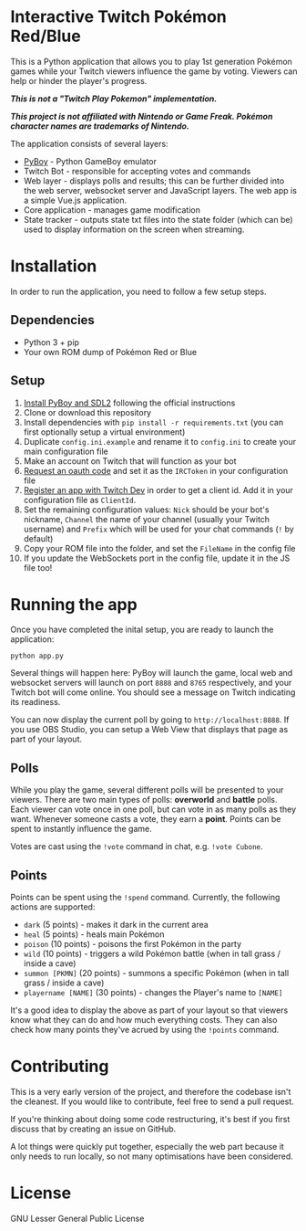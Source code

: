 Interactive Twitch Pokémon Red/Blue
===================================
This is a Python application that allows you to play 1st generation Pokémon
games while your Twitch viewers influence the game by voting. Viewers can help
or hinder the player's progress.

***This is not a "Twitch Play Pokemon" implementation.***

***This project is not affiliated with Nintendo or Game Freak. Pokémon character
names are trademarks of Nintendo.***

The application consists of several layers:
  * [PyBoy](https://github.com/Baekalfen/PyBoy) - Python GameBoy emulator
  * Twitch Bot - responsible for accepting votes and commands
  * Web layer - displays polls and results; this can be further divided into the
  web server, websocket server and JavaScript layers. The web app is a simple
  Vue.js application.
  * Core application - manages game modification
  * State tracker - outputs state txt files into the state folder (which can be)
  used to display information on the screen when streaming.

Installation
============
In order to run the application, you need to follow a few setup steps.

Dependencies
------------
  * Python 3 + pip
  * Your own ROM dump of Pokémon Red or Blue

Setup
-----
1. [Install PyBoy and SDL2](https://github.com/Baekalfen/PyBoy/wiki/Installation)
following the official instructions
2. Clone or download this repository
3. Install dependencies with `pip install -r requirements.txt` (you can first
optionally setup a virtual environment)
4. Duplicate `config.ini.example` and rename it to `config.ini` to create your
main configuration file
5. Make an account on Twitch that will function as your bot
6. [Request an oauth code](https://twitchapps.com/tmi/) and set it as the
`IRCToken` in your configuration file
7. [Register an app with Twitch Dev](https://dev.twitch.tv/console/apps/create)
in order to get a client id. Add it in your configuration file as `ClientId`.
8. Set the remaining configuration values: `Nick` should be your bot's nickname,
`Channel` the name of your channel (usually your Twitch username) and `Prefix`
which will be used for your chat commands (`!` by default)
9. Copy your ROM file into the folder, and set the `FileName` in the config file
10. If you update the WebSockets port in the config file, update it in the JS
file too!

Running the app
===============
Once you have completed the inital setup, you are ready to launch the application:

    python app.py

Several things will happen here: PyBoy will launch the game, local web and websocket
servers will launch on port `8888` and `8765` respectively, and your Twitch bot will
come online. You should see a message on Twitch indicating its readiness.

You can now display the current poll by going to `http://localhost:8888`. If you
use OBS Studio, you can setup a Web View that displays that page as part of your
layout.

Polls
-----
While you play the game, several different polls will be presented to your
viewers. There are two main types of polls: **overworld** and **battle** polls.
Each viewer can vote once in one poll, but can vote in as many polls as they
want. Whenever someone casts a vote, they earn a **point**. Points can be spent
to instantly influence the game.

Votes are cast using the `!vote` command in chat, e.g. `!vote Cubone`.

Points
------
Points can be spent using the `!spend` command. Currently, the following actions
are supported:

  * `dark` (5 points) - makes it dark in the current area
  * `heal` (5 points) - heals main Pokémon
  * `poison` (10 points) - poisons the first Pokémon in the party
  * `wild` (10 points) - triggers a wild Pokémon battle (when in tall grass /
  inside a cave)
  * `summon [PKMN]` (20 points) - summons a specific Pokémon (when in tall grass
  / inside a cave)
  * `playername [NAME]` (30 points) - changes the Player's name to `[NAME]`

It's a good idea to display the above as part of your layout so that viewers
know what they can do and how much everything costs. They can also check how
many points they've acrued by using the `!points` command.

Contributing
============
This is a very early version of the project, and therefore the codebase isn't
the cleanest. If you would like to contribute, feel free to send a pull request.

If you're thinking about doing some code restructuring, it's best if you first
discuss that by creating an issue on GitHub.

A lot things were quickly put together, especially the web part because it only
needs to run locally, so not many optimisations have been considered.

License
=======
GNU Lesser General Public License
